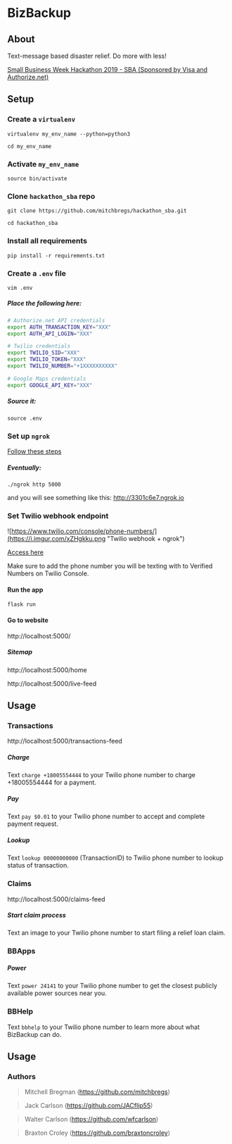# BizBackup

## About

Text-message based disaster relief. Do more with less!

[Small Business Week Hackathon 2019 - SBA (Sponsored by Visa and Authorize.net)](https://smallbizweek.hackathon.com/)

## Setup

### Create a `virtualenv`
`virtualenv my_env_name --python=python3`

`cd my_env_name`


### Activate `my_env_name`
`source bin/activate`


### Clone `hackathon_sba` repo
`git clone https://github.com/mitchbregs/hackathon_sba.git`

`cd hackathon_sba`


### Install all requirements
`pip install -r requirements.txt`


### Create a `.env` file
 `vim .env`
 
##### Place the following here:
 ```bash
# Authorize.net API credentials
export AUTH_TRANSACTION_KEY="XXX"
export AUTH_API_LOGIN="XXX"

# Twilio credentials
export TWILIO_SID="XXX"
export TWILIO_TOKEN="XXX"
export TWILIO_NUMBER="+1XXXXXXXXXX"

# Google Maps credentials
export GOOGLE_API_KEY="XXX"
 ```
 
##### Source it:
 `source .env`

### Set up `ngrok`
[Follow these steps](https://ngrok.com/)

##### Eventually:
`./ngrok http 5000`

and you will see something like this: http://3301c6e7.ngrok.io

### Set Twilio webhook endpoint

![https://www.twilio.com/console/phone-numbers/](https://i.imgur.com/xZHgkku.png "Twilio webhook + ngrok")

[Access here](https://www.twilio.com/console/phone-numbers/)

Make sure to add the phone number you will be texting with to Verified Numbers on Twilio Console.

#### Run the app

`flask run`

#### Go to website

http://localhost:5000/

##### Sitemap

http://localhost:5000/home

http://localhost:5000/live-feed


## Usage

### Transactions

http://localhost:5000/transactions-feed

##### Charge

Text `charge +18005554444` to your Twilio phone number to charge +18005554444 for a payment.

##### Pay

Text `pay $0.01` to your Twilio phone number to accept and complete payment request.

##### Lookup

Text `lookup 00000000000` (TransactionID) to Twilio phone number to lookup status of transaction.

### Claims

http://localhost:5000/claims-feed

##### Start claim process

Text an image to your Twilio phone number to start filing a relief loan claim.

### BBApps

##### Power

Text `power 24141` to your Twilio phone number to get the closest publicly available power sources near you.

### BBHelp

Text `bbhelp` to your Twilio phone number to learn more about what BizBackup can do.

## Usage

### Authors

> Mitchell Bregman (https://github.com/mitchbregs)

> Jack Carlson (https://github.com/JACflip55)

> Walter Carlson (https://github.com/wfcarlson)

> Braxton Croley (https://github.com/braxtoncroley)


